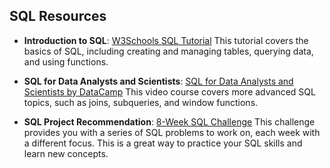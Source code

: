 ## SQL Resources

* **Introduction to SQL**: [W3Schools SQL Tutorial](https://w3schools.com/sql/default.asp)
This tutorial covers the basics of SQL, including creating and managing tables, querying data, and using functions.

* **SQL for Data Analysts and Scientists**: [SQL for Data Analysts and Scientists by DataCamp](https://www.datacamp.com/courses/sql-for-data-analysts-and-scientists)
This video course covers more advanced SQL topics, such as joins, subqueries, and window functions.

* **SQL Project Recommendation**: [8-Week SQL Challenge](https://8weeksqlchallenge.com/getting-started/)
This challenge provides you with a series of SQL problems to work on, each week with a different focus. This is a great way to practice your SQL skills and learn new concepts.
